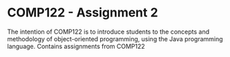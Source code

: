 # COMP122 - Assignment 2
The intention of COMP122 is to introduce students to the concepts and methodology of object-oriented programming, using the Java programming language.
Contains assignments from COMP122
